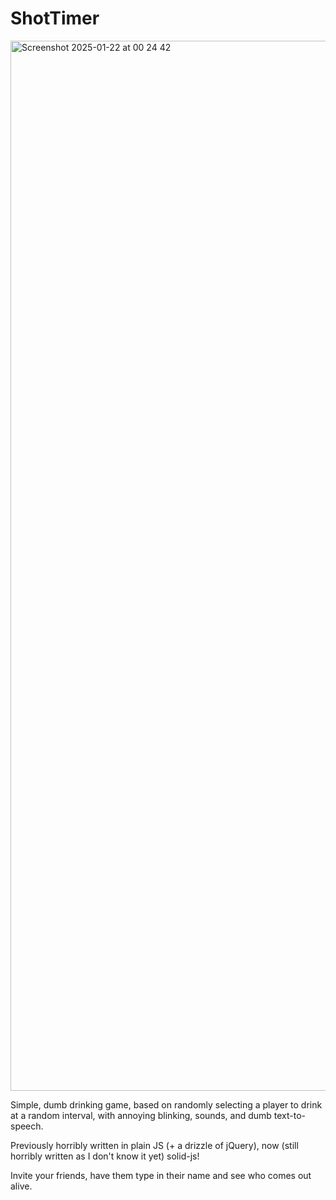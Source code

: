 # ShotTimer

<img width="1680" alt="Screenshot 2025-01-22 at 00 24 42" src="https://github.com/user-attachments/assets/1552be49-465e-455a-abb3-9467992dabd7" />

Simple, dumb drinking game, based on randomly selecting a player to drink at a random interval, with annoying blinking, sounds, and dumb text-to-speech.

Previously horribly written in plain JS (+ a drizzle of jQuery), now (still horribly written as I don't know it yet) solid-js!

Invite your friends, have them type in their name and see who comes out alive.
